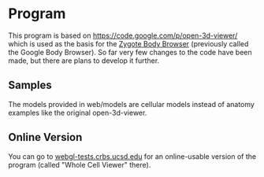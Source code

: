 Program
=======
This program is based on https://code.google.com/p/open-3d-viewer/ which is
used as the basis for the [Zygote Body Browser](http://zygotebody.com/)
(previously called the Google Body Browser). So far very few changes to the
code have been made, but there are plans to develop it further.

Samples
-------
The models provided in web/models are cellular models instead of anatomy
examples like the original open-3d-viewer.


Online Version
--------------
You can go to [webgl-tests.crbs.ucsd.edu](http://webgl-tests.crbs.ucsd.edu/)
for an online-usable version of the program (called "Whole Cell Viewer" there).
